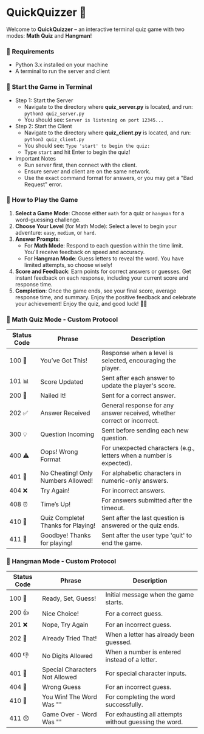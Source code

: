# QuickQuizzer 🎉
Welcome to **QuickQuizzer** – an interactive terminal quiz game with two modes: **Math Quiz** and **Hangman**!
<!-- ------------------------------------------------------- -->
### 📍 Requirements 
- Python 3.x installed on your machine
- A terminal to run the server and client
<!-- ------------------------------------------------------- -->
### 📍 Start the Game in Terminal
- Step 1: Start the Server
    - Navigate to the directory where **quiz_server.py** is located, and run: `python3 quiz_server.py`
    - You should see: `Server is listening on port 12345...`
- Step 2: Start the Client
    - Navigate to the directory where **quiz_client.py** is located, and run: `python3 quiz_client.py`
    - You should see: `Type 'start' to begin the quiz:`
    - Type `start` and hit Enter to begin the quiz!
- Important Notes
    - Run server first, then connect with the client.
    - Ensure server and client are on the same network.
    - Use the exact command format for answers, or you may get a "Bad Request" error.
<!-- ------------------------------------------------------- -->
### 📍 How to Play the Game
1. **Select a Game Mode**: Choose either `math` for a quiz or `hangman` for a word-guessing challenge.
2. **Choose Your Level** (for Math Mode): Select a level to begin your adventure: `easy`, `medium`, or `hard`.
3. **Answer Prompts**: 
   - For **Math Mode**: Respond to each question within the time limit. You'll receive feedback on speed and accuracy.
   - For **Hangman Mode**: Guess letters to reveal the word. You have limited attempts, so choose wisely!
4. **Score and Feedback**: Earn points for correct answers or guesses. Get instant feedback on each response, including your current score and response time.
5. **Completion**: Once the game ends, see your final score, average response time, and summary. Enjoy the positive feedback and celebrate your achievement!
Enjoy the quiz, and good luck! 🧠✨
<!-- ------------------------------------------------------- -->
### 📍 Math Quiz Mode - Custom Protocol

| Status Code | Phrase                            | Description                                                                                       |
|-------------|-----------------------------------|---------------------------------------------------------------------------------------------------|
| 100 🎉      | You’ve Got This!                  | Response when a level is selected, encouraging the player.                                        |
| 101 📊      | Score Updated                     | Sent after each answer to update the player's score.                                              |
| 200 👏      | Nailed It!                        | Sent for a correct answer.                                                                        |
| 202 ✅      | Answer Received                   | General response for any answer received, whether correct or incorrect.                           |
| 300 💡      | Question Incoming                 | Sent before sending each new question.                                                            |
| 400 ⚠️       | Oops! Wrong Format                | For unexpected characters (e.g., letters when a number is expected).                              |
| 401 🚫      | No Cheating! Only Numbers Allowed!| For alphabetic characters in numeric-only answers.                                                |
| 404 ❌      | Try Again!                        | For incorrect answers.                                                                            |
| 408 ⏰      | Time’s Up!                        | For answers submitted after the timeout.                                                          |
| 410 🏁      | Quiz Complete! Thanks for Playing!| Sent after the last question is answered or the quiz ends.                                        |
| 411 🏁      | Goodbye! Thanks for playing!      | Sent after the user type 'quit' to end the game.                                                  |

<!-- ------------------------------------------------------- -->
### 📍 Hangman Mode - Custom Protocol

| Status Code | Phrase                            | Description                                                                                       |
|-------------|-----------------------------------|---------------------------------------------------------------------------------------------------|
| 100 👀      | Ready, Set, Guess!                | Initial message when the game starts.                                                             |
| 200 👍      | Nice Choice!                      | For a correct guess.                                                                              |
| 201 ❌      | Nope, Try Again                   | For an incorrect guess.                                                                           |
| 202 😬      | Already Tried That!               | When a letter has already been guessed.                                                           |
| 400 👎      | No Digits Allowed                 | When a number is entered instead of a letter.                                                     |
| 401 🚫      | Special Characters Not Allowed    | For special character inputs.                                                                     |
| 404 🛑      | Wrong Guess                       | For an incorrect guess.                                                                           |
| 410 🎉      | You Win! The Word Was ""          | For completing the word successfully.                                                             |
| 411 😞      | Game Over - Word Was ""           | For exhausting all attempts without guessing the word.                                            |